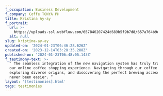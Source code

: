 ```yaml
---
f_occupation: Business Development
f_company: Coffe TONYA PH
title: Kristina Ay-ay
f_portrait:
  url: >-
    https://uploads-ssl.webflow.com/657840207424d689b5f9b7d8/657a764b9d88a6ed87df1368_kristina.png
  alt: null
slug: kristina-ay-ay
updated-on: '2024-01-23T06:46:28.626Z'
created-on: '2023-12-14T03:28:35.288Z'
published-on: '2024-01-23T06:48:05.143Z'
f_testimony-text: >-
  “ The seamless integration of the new navigation system has truly transformed
  our online coffee shopping experience. Navigating through our coffee blends,
  exploring diverse origins, and discovering the perfect brewing accessories has
  never been easier. ”
layout: '[testimonies].html'
tags: testimonies
---
```



